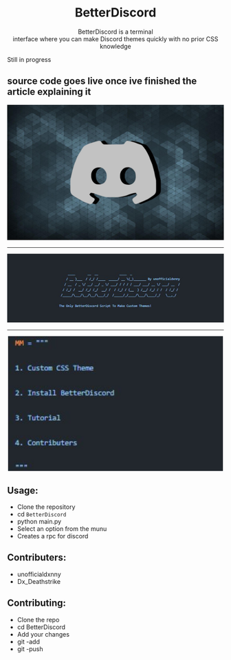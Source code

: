 <h1 align="center">BetterDiscord</h1>

<p align="center">BetterDiscord is a terminal <br> interface where you can make Discord themes quickly with no prior CSS knowledge</p>

Still in progress

source code goes live once ive finished the article explaining it 
----

<p align="center">
    <img src="https://github.com/unofficialdxnny/BetterDiscord/blob/main/images/logo.jpg?raw=true">
</p>

----

<p align="center">
    <img src="https://github.com/unofficialdxnny/BetterDiscord/blob/main/images/banner.jpg?raw=true" width="1000" height="">
</p>

----

<p align="center">
    <img src="https://github.com/unofficialdxnny/BetterDiscord/blob/main/images/mainmenu.jpg?raw=true" width="500" height="">
</p>


## Usage:

- Clone the repository
- cd `BetterDiscord`
- python main.py
- Select an option from the munu
- Creates a rpc for discord



## Contributers:

- unofficialdxnny
- Dx_Deathstrike


## Contributing:

- Clone the repo
- cd BetterDiscord
- Add your changes
- git -add <my new feature>
- git -push <my new feature>
